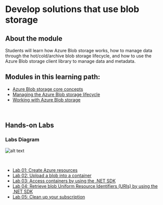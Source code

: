 # Develop solutions that use blob storage


## About the module

Students will learn how Azure Blob storage works, how to manage data through the hot/cold/archive blob storage lifecycle, and how to use the Azure Blob storage client library to manage data and metadata.
<br/>

## Modules in this learning path:

* [Azure Blob storage core concepts](https://github.com/airan-tw/azure_training/blob/main/M2/Develop%20solutions%20that%20use%20Cosmos%20DB%20storage/Blob_storage_concepts.md)
* [Managing the Azure Blob storage lifecycle](https://github.com/airan-tw/azure_training/blob/main/M2/Develop%20solutions%20that%20use%20Cosmos%20DB%20storage/Blob_storage_lifecycle.md)
* [Working with Azure Blob storage](https://github.com/airan-tw/azure_training/blob/main/M2/Develop%20solutions%20that%20use%20Cosmos%20DB%20storage/Working_blob_storage.md)
<br>


## Hands-on Labs 

### Labs Diagram

![alt text](images/Lab04-Diagram.png)

<br>

* [Lab 01: Create Azure resources](https://github.com/airan-tw/azure_training/blob/main/M2/Develop%20solutions%20that%20use%20blob%20storage/lab01.md)
* [Lab 02: Upload a blob into a container](https://github.com/airan-tw/azure_training/blob/main/M2/Develop%20solutions%20that%20use%20blob%20storage/lab02.md)
* [Lab 03: Access containers by using the .NET SDK](https://github.com/airan-tw/azure_training/blob/main/M2/Develop%20solutions%20that%20use%20blob%20storage/lab03.md)
* [Lab 04: Retrieve blob Uniform Resource Identifiers (URIs) by using the .NET SDK](https://github.com/airan-tw/azure_training/blob/main/M2/Develop%20solutions%20that%20use%20blob%20storage/lab04.md)
* [Lab 05: Clean up your subscription](https://github.com/airan-tw/azure_training/blob/main/M2/Develop%20solutions%20that%20use%20blob%20storage/lab05.md)
